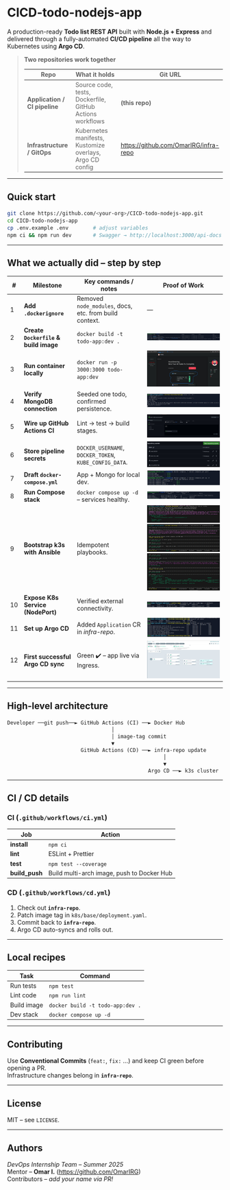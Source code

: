 # CICD-todo-nodejs-app

A production-ready **Todo list REST API** built with **Node.js + Express** and delivered through a fully-automated **CI/CD pipeline** all the way to Kubernetes using **Argo CD**.

> **Two repositories work together**
>
> | Repo | What it holds | Git URL |
> | ---- | ------------- | ------- |
> | **Application / CI pipeline** | Source code, tests, Dockerfile, GitHub Actions workflows | **(this repo)** |
> | **Infrastructure / GitOps**  | Kubernetes manifests, Kustomize overlays, Argo CD config | <https://github.com/OmarIRG/infra-repo> |

---

## Quick start

```bash
git clone https://github.com/<your-org>/CICD-todo-nodejs-app.git
cd CICD-todo-nodejs-app
cp .env.example .env        # adjust variables
npm ci && npm run dev       # Swagger → http://localhost:3000/api-docs
```

---

## What we actually did – step by step

| #  | Milestone | Key commands / notes | Proof of Work |
|--- |-----------|----------------------|---------------|
| 1  | **Add `.dockerignore`** | Removed `node_modules`, docs, etc. from build context. | — |
| 2  | **Create `Dockerfile` & build image** | `docker build -t todo-app:dev .` | ![docker ps output](images/Docker%20ps.jpg) |
| 3  | **Run container locally** | `docker run -p 3000:3000 todo-app:dev` | ![App running locally](images/App.jpg) |
| 4  | **Verify MongoDB connection** | Seeded one todo, confirmed persistence. | ![Database test](images/Database%20test.jpg) |
| 5  | **Wire up GitHub Actions CI** | Lint → test → build stages. | ![CI pipeline success](images/ci-success.jpg) |
| 6  | **Store pipeline secrets** | `DOCKER_USERNAME`, `DOCKER_TOKEN`, `KUBE_CONFIG_DATA`. | ![GitHub Secrets](images/Github%20Secrets.jpg) |
| 7  | **Draft `docker-compose.yml`** | App + Mongo for local dev. | ![Trying docker compose](images/Trying%20docker%20compose.jpg) |
| 8  | **Run Compose stack** | `docker compose up -d` – services healthy. | ![docker compose ps](images/compose-ps.jpg) |
| 9  | **Bootstrap k3s with Ansible** | Idempotent playbooks. | ![Ansible Working](images/Ansible%20Working.jpg)<br>![ansible-playbook run](images/ansible-playbook.jpg)<br>![ansible-playbook 2nd run](images/ansible-playbook%202.jpg) |
| 10 | **Expose K8s Service (NodePort)** | Verified external connectivity. | ![nodeport service](images/nodeport.jpg) |
| 11 | **Set up Argo CD** | Added `Application` CR in *infra-repo*. | ![Argo CD operational](images/argo%20cd%20working.jpg) |
| 12 | **First successful Argo CD sync** | Green ✔️ – app live via Ingress. | ![Argo CD app healthy](images/argo%20cd%20app%20working.jpg) |

---

## High-level architecture

```text
Developer ──git push──► GitHub Actions (CI) ──► Docker Hub
                                  │
                                  │ image-tag commit
                                  ▼
                        GitHub Actions (CD) ──► infra-repo update
                                                   │
                                                   ▼
                                              Argo CD ──► k3s cluster
```

---

## CI / CD details

### CI (`.github/workflows/ci.yml`)

| Job | Action |
|-----|--------|
| **install** | `npm ci` |
| **lint**    | ESLint + Prettier |
| **test**    | `npm test --coverage` |
| **build_push** | Build multi-arch image, push to Docker Hub |

### CD (`.github/workflows/cd.yml`)

1. Check out **`infra-repo`**.  
2. Patch image tag in `k8s/base/deployment.yaml`.  
3. Commit back to **`infra-repo`**.  
4. Argo CD auto-syncs and rolls out.

---

## Local recipes

| Task | Command |
|------|---------|
| Run tests   | `npm test` |
| Lint code   | `npm run lint` |
| Build image | `docker build -t todo-app:dev .` |
| Dev stack   | `docker compose up -d` |

---

## Contributing

Use **Conventional Commits** (`feat:`, `fix:` …) and keep CI green before opening a PR.  
Infrastructure changes belong in **`infra-repo`**.

---

## License

MIT – see `LICENSE`.

---

## Authors

*DevOps Internship Team – Summer 2025*  
Mentor – **Omar I.** (<https://github.com/OmarIRG>)  
Contributors – *add your name via PR!*  
